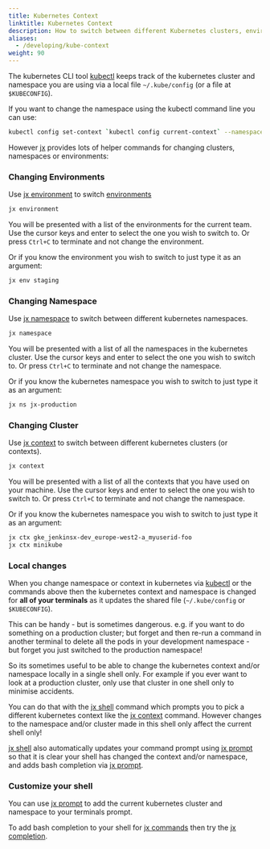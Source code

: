 ```yaml
---
title: Kubernetes Context
linktitle: Kubernetes Context
description: How to switch between different Kubernetes clusters, environments and namespaces
aliases:
  - /developing/kube-context
weight: 90
---
```


The kubernetes CLI tool [kubectl](https://kubernetes.io/docs/reference/kubectl/overview/) keeps track of the kubernetes cluster and namespace you are using via a local file `~/.kube/config` (or a file at `$KUBECONFIG`).

If you want to change the namespace using the kubectl command line you can use:

```sh
kubectl config set-context `kubectl config current-context` --namespace=foo
```

However [jx](/commands/jx/) provides lots of helper commands for changing clusters, namespaces or environments:

### Changing Environments

Use [jx environment](/commands/jx_environment/) to switch [environments](/docs/concepts/features/#environments)

```sh
jx environment
```

You will be presented with a list of the environments for the current team. Use the cursor keys and enter to select the one you wish to switch to. Or press `Ctrl+C` to terminate and not change the environment.

Or if you know the environment you wish to switch to just type it as an argument:

```sh
jx env staging
```

### Changing Namespace

Use [jx namespace](/commands/jx_namespace/) to switch between different kubernetes namespaces.


```sh
jx namespace
```

You will be presented with a list of all the namespaces in the kubernetes cluster. Use the cursor keys and enter to select the one you wish to switch to. Or press `Ctrl+C` to terminate and not change the namespace.

Or if you know the kubernetes namespace you wish to switch to just type it as an argument:

```sh
jx ns jx-production
```

### Changing Cluster

Use [jx context](/commands/jx_context/) to switch between different kubernetes clusters (or contexts).


```sh
jx context
```

You will be presented with a list of all the contexts that you have used on your machine. Use the cursor keys and enter to select the one you wish to switch to. Or press `Ctrl+C` to terminate and not change the namespace.

Or if you know the kubernetes namespace you wish to switch to just type it as an argument:

```sh
jx ctx gke_jenkinsx-dev_europe-west2-a_myuserid-foo
jx ctx minikube
```

### Local changes

When you change namespace or context in kubernetes via [kubectl](https://kubernetes.io/docs/reference/kubectl/overview/) or the commands above then the kubernetes context and namespace is changed for **all of your terminals** as it updates the shared file (`~/.kube/config` or `$KUBECONFIG`).

This can be handy - but is sometimes dangerous. e.g. if you want to do something on a production cluster; but forget and then re-run a command in another terminal to delete all the pods in your development namespace - but forget you just switched to the production namespace!

 So its sometimes useful to be able to change the kubernetes context and/or namespace locally in a single shell only. For example if you ever want to look at a production cluster, only use that cluster in one shell only to minimise accidents.

 You can do that with the [jx shell](/commands/jx_shell/) command which prompts you to pick a different kubernetes context like the  [jx context](/commands/jx_context/) command. However changes to the namespace and/or cluster made in this shell only affect the current shell only!

[jx shell](/commands/jx_shell/) also automatically updates your command prompt using [jx prompt](/commands/jx_prompt/)
so that it is clear your shell has changed the context and/or namespace,
and adds bash completion via [jx prompt](/commands/jx_prompt/).

### Customize your shell

You can use [jx prompt](/commands/jx_prompt/)  to add the current kubernetes cluster and namespace to your terminals prompt.

To add bash completion to your shell for [jx commands](/commands/jx/) then try the  [jx completion](/commands/jx_completion/).




